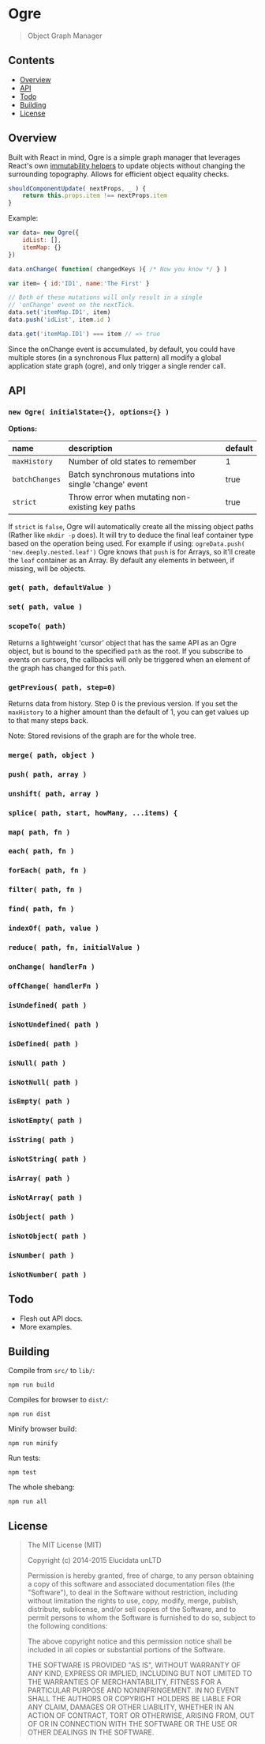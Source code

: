 # Ogre

> Object Graph Manager


## Contents

- [Overview](#overview)
- [API](#api)
- [Todo](#todo)
- [Building](#building)
- [License](#license)

<!-- end toc -->


## Overview

Built with React in mind, Ogre is a simple graph manager that leverages React's own [immutability helpers](http://facebook.github.io/react/docs/update.html) to update objects without changing the surrounding topography. Allows for efficient object equality checks.

``` javascript
shouldComponentUpdate( nextProps, _ ) {
    return this.props.item !== nextProps.item
}
```

Example:

``` javascript
var data= new Ogre({
    idList: [],
    itemMap: {}
})

data.onChange( function( changedKeys ){ /* Now you know */ } )

var item= { id:'ID1', name:'The First' }

// Both of these mutations will only result in a single
// 'onChange' event on the nextTick.
data.set('itemMap.ID1', item)
data.push('idList', item.id )

data.get('itemMap.ID1') === item // => true

```

Since the onChange event is accumulated, by default, you could have multiple stores (in a synchronous Flux pattern) all modify a global application state graph (ogre), and only trigger a single render call.


## API
### `new Ogre( initialState={}, options={} )`

**Options:**

| name           | description                                            | default |
|:---------------|:-------------------------------------------------------|:--------|
| `maxHistory`   | Number of old states to remember                       | 1       |
| `batchChanges` | Batch synchronous mutations into single 'change' event | true    |
| `strict`       | Throw error when mutating non-existing key paths       | true    |

If `strict` is `false`, Ogre will automatically create all the missing object paths (Rather like `mkdir -p` does). It will try to deduce the final leaf container type based on the operation being used. For example if using: `ogreData.push( 'new.deeply.nested.leaf')` Ogre knows that `push` is for Arrays, so it'll create the `leaf` container as an Array. By default any elements in between, if missing, will be objects.

### `get( path, defaultValue )`
### `set( path, value )`

### `scopeTo( path)`

Returns a lightweight 'cursor' object that has the same API as an Ogre object, but is bound to the specified `path` as the root. If you subscribe to events on cursors, the callbacks will only be triggered when an element of the graph has changed for this `path`.

### `getPrevious( path, step=0)`

Returns data from history. Step 0 is the previous version. If you set the `maxHistory` to a higher amount than the default of 1, you can get values up to that many steps back.

Note: Stored revisions of the graph are for the whole tree.

### `merge( path, object )`
### `push( path, array )`
### `unshift( path, array )`
### `splice( path, start, howMany, ...items) {`

### `map( path, fn )`
### `each( path, fn )`
### `forEach( path, fn )`
### `filter( path, fn )`
### `find( path, fn )`
### `indexOf( path, value )`
### `reduce( path, fn, initialValue )`

### `onChange( handlerFn )`
### `offChange( handlerFn )`

### `isUndefined( path )`
### `isNotUndefined( path )`
### `isDefined( path )`
### `isNull( path )`
### `isNotNull( path )`
### `isEmpty( path )`
### `isNotEmpty( path )`
### `isString( path )`
### `isNotString( path )`
### `isArray( path )`
### `isNotArray( path )`
### `isObject( path )`
### `isNotObject( path )`
### `isNumber( path )`
### `isNotNumber( path )`

## Todo

- Flesh out API docs.
- More examples.


## Building

Compile from `src/` to `lib/`:

    npm run build

Compiles for browser to `dist/`:

    npm run dist

Minify browser build:

    npm run minify

Run tests:

    npm test

The whole shebang:

    npm run all


## License

> The MIT License (MIT)
>
> Copyright (c) 2014-2015 Elucidata unLTD
>
> Permission is hereby granted, free of charge, to any person obtaining a copy
> of this software and associated documentation files (the "Software"), to deal
> in the Software without restriction, including without limitation the rights
> to use, copy, modify, merge, publish, distribute, sublicense, and/or sell
> copies of the Software, and to permit persons to whom the Software is
> furnished to do so, subject to the following conditions:
>
> The above copyright notice and this permission notice shall be included in all
> copies or substantial portions of the Software.
>
> THE SOFTWARE IS PROVIDED "AS IS", WITHOUT WARRANTY OF ANY KIND, EXPRESS OR
> IMPLIED, INCLUDING BUT NOT LIMITED TO THE WARRANTIES OF MERCHANTABILITY,
> FITNESS FOR A PARTICULAR PURPOSE AND NONINFRINGEMENT. IN NO EVENT SHALL THE
> AUTHORS OR COPYRIGHT HOLDERS BE LIABLE FOR ANY CLAIM, DAMAGES OR OTHER
> LIABILITY, WHETHER IN AN ACTION OF CONTRACT, TORT OR OTHERWISE, ARISING FROM,
> OUT OF OR IN CONNECTION WITH THE SOFTWARE OR THE USE OR OTHER DEALINGS IN THE
> SOFTWARE.

